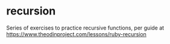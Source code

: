 # recursion
Series of exercises to practice recursive functions, per guide at https://www.theodinproject.com/lessons/ruby-recursion
